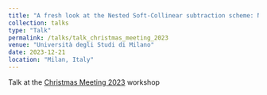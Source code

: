 ```yaml
---
title: "A fresh look at the Nested Soft-Collinear subtraction scheme: NNLO QCD corrections to N-gluon final state quark-antiquark annihilation"
collection: talks
type: "Talk"
permalink: /talks/talk_christmas_meeting_2023
venue: "Università degli Studi di Milano"
date: 2023-12-21
location: "Milan, Italy"
---
```


Talk at the [Christmas Meeting 2023](https://indico.cern.ch/event/1338739/) workshop
